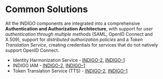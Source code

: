 # Common Solutions

All the INDIGO components are integrated into a comprehensive **Authentication and Authorization Architecture**, with support for *user authentication through multiple methods* (SAML, OpenID Connect and X.509), support for *distributed authorization policies* and a *Token Translation Service*, creating credentials for services that do not natively support OpenID Connect.

* Identity Harmonization Service - [INDIGO-2](indigo2/idh2.md), [INDIGO-1](indigo1/idh1.md)
* INDIGO IAM - [INDIGO-2](indigo2/iam2.md), [INDIGO-1](indigo1/iam1.md)
* Token Translation Service (TTS) - [INDIGO-2](indigo2/tts2.md), [INDIGO-1](indigo1/tts1.md)
